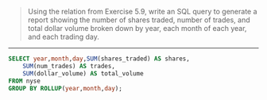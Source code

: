 > Using the relation from Exercise 5.9, write an SQL query to generate a report
> showing the number of shares traded, number of trades, and total dollar volume
> broken down by year, each month of each year, and each trading day. 

--------------------------------

```sql
SELECT year,month,day,SUM(shares_traded) AS shares,
    SUM(num_trades) AS trades,
    SUM(dollar_volume) AS total_volume
FROM nyse
GROUP BY ROLLUP(year,month,day);
```